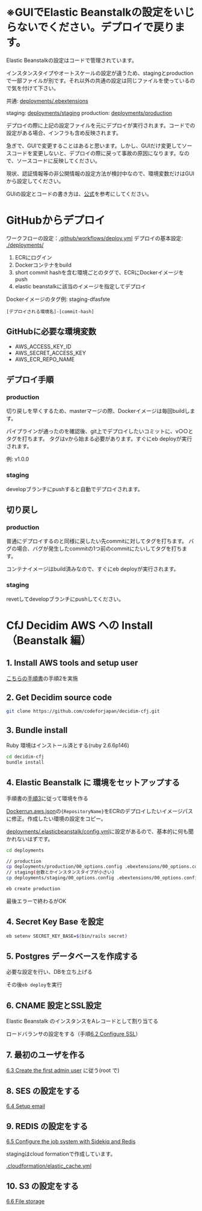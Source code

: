 # ※GUIでElastic Beanstalkの設定をいじらないでください。デプロイで戻ります。

Elastic Beanstalkの設定はコードで管理されています。

インスタンスタイプやオートスケールの設定が違うため、stagingとproductionで一部ファイルが別です。それ以外の共通の設定は同じファイルを使っているので気を付けて下さい。

共通: [deployments/.ebextensions](deployments/.ebextensions)

staging: [deployments/staging](deployments/staging)
production: [deployments/production](deployments/production)

デプロイの際に上記の設定ファイルを元にデプロイが実行されます。コードでの設定がある場合、インフラも含め反映されます。

急ぎで、GUIで変更することはあると思います。しかし、GUIだけ変更してソースコードを変更しないと、デプロイの際に戻って事故の原因になります。なので、ソースコードに反映してください。

現状、認証情報等の非公開情報の設定方法が検討中なので、環境変数だけはGUIから設定してください。

GUIの設定とコードの書き方は、[公式](https://docs.aws.amazon.com/ja_jp/elasticbeanstalk/latest/dg/command-options-general.html#command-options-general-elasticbeanstalkapplicationenvironment)を参考にしてください。

# GitHubからデプロイ

ワークフローの設定：[.github/workflows/deploy.yml](.github/workflows/deploy.yml)
デプロイの基本設定: [./deployments/](./deployments/)

1. ECRにログイン
1. Dockerコンテナをbuild
1. short commit hashを含む環境ごとのタグで、ECRにDockerイメージをpush
1. elastic beanstalkに該当のイメージを指定してデプロイ

Dockerイメージのタグ例: staging-dfasfste

```
[デプロイされる環境名]-[commit-hash]
```

## GitHubに必要な環境変数

- AWS_ACCESS_KEY_ID
- AWS_SECRET_ACCESS_KEY
- AWS_ECR_REPO_NAME

## デプロイ手順

### production

切り戻しを早くするため、masterマージの際、Dockerイメージは毎回buildします。

パイプラインが通ったのを確認後、git上でデプロイしたいコミットに、v○○とタグを打ちます。
タグはvから始まる必要があります。すぐにeb deployが実行されます。

例: v1.0.0

### staging

developブランチにpushすると自動でデプロイされます。

## 切り戻し

### production

普通にデプロイするのと同様に戻したい先commitに対してタグを打ちます。
バグの場合、バグが発生したcommitの1つ前のcommitにたいしてタグを打ちます。

コンテナイメージはbuild済みなので、すぐにeb deployが実行されます。

### staging

revetしてdevelopブランチにpushしてください。

# CfJ Decidim AWS への Install（Beanstalk 編）

## 1. Install AWS tools and setup user

[こちらの手順書](https://platoniq.github.io/decidim-install/decidim-aws/)の手順2を実施

## 2. Get Decidim source code

```bash
git clone https://github.com/codeforjapan/decidim-cfj.git
```

## 3. Bundle install

Ruby 環境はインストール済とする(ruby 2.6.6p146)

```bash
cd decidim-cfj
bundle install
```

## 4. Elastic Beanstalk に 環境をセットアップする

手順書の[手順3](https://platoniq.github.io/decidim-install/decidim-aws/#3-initialize-elasticbeanstalk)に従って環境を作る


[Dockerrun.aws.json](./deployment/Dockerrun.aws.json)の`{RepositoryName}`をECRのデプロイしたいイメージパスに修正。作成したい環境の設定をコピー。

[deployments/.elasticbeanstalk/config.yml](deployments/.elasticbeanstalk/config.yml)に設定があるので、基本的に何も聞かれないはずです。


```bash
cd deployments

// production
cp deployments/production/00_options.config .ebextensions/00_options.config
// staging(台数とかインスタンスタイプが小さい)
cp deployments/staging/00_options.config .ebextensions/00_options.config

eb create production
```

最後エラーで終わるがOK

## 4. Secret Key Base を設定

```bash
eb setenv SECRET_KEY_BASE=$(bin/rails secret)
```

## 5. Postgres データベースを作成する

必要な設定を行い、DBを立ち上げる

その後`eb deploy`を実行

## 6. CNAME 設定とSSL設定

Elastic Beanstalk のインスタンスをAレコードとして割り当てる

ロードバランサの設定をする（手順[6.2 Configure SSL](https://platoniq.github.io/decidim-install/decidim-aws/#62-configure-ssl)）

## 7. 最初のユーザを作る

[6.3 Create the first admin user](https://platoniq.github.io/decidim-install/decidim-aws/#63-create-the-first-admin-user)
に従う(root で)

## 8. SES の設定をする

[6.4 Setup email](https://platoniq.github.io/decidim-install/decidim-aws/#64-setup-email)

## 9. REDIS の設定をする

[6.5 Configure the job system with Sidekiq and Redis](https://platoniq.github.io/decidim-install/decidim-aws/#65-configure-the-job-system-with-sidekiq-and-redis)

stagingはcloud formationで作成しています。

[.cloudformation/elastic_cache.yml](.cloudformation/elastic_cache.yml)

## 10. S3 の設定をする

[6.6 File storage](https://platoniq.github.io/decidim-install/decidim-aws/#66-file-storage)
